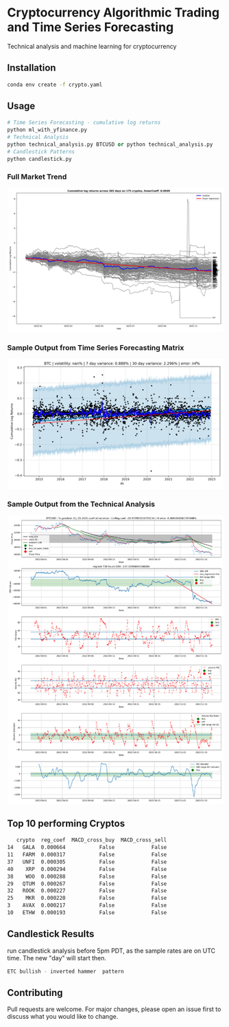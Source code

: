 # Cryptocurrency Algorithmic Trading and Time Series Forecasting

Technical analysis and machine learning for cryptocurrency

## Installation
```bash
conda env create -f crypto.yaml
```

## Usage

```python
# Time Series Forecasting - cumulative log returns
python ml_with_yfinance.py
# Technical Analysis
python technical_analysis.py BTCUSD or python technical_analysis.py
# Candlestick Patterns
python candlestick.py
```
### Full Market Trend
![alt text](https://github.com/bszek213/cryptoML/blob/dev/full_market_trend.png)
### Sample Output from Time Series Forecasting Matrix
![alt text](https://github.com/bszek213/cryptoML/blob/dev/forecast_ML/BTC/BTC.png)

### Sample Output from the Technical Analysis
![alt text](https://github.com/bszek213/cryptoML/blob/dev/technical_analysis/BTCUSD.png)

## Top 10 performing Cryptos
```bash
   crypto  reg_coef  MACD_cross_buy  MACD_cross_sell
14   GALA  0.000664           False            False
11   FARM  0.000317           False            False
37   UNFI  0.000305           False            False
40    XRP  0.000294           False            False
38    WOO  0.000288           False            False
29   QTUM  0.000267           False            False
32   ROOK  0.000227           False            False
25    MKR  0.000220           False            False
3    AVAX  0.000217           False            False
10   ETHW  0.000193           False            False
```
## Candlestick Results
run candlestick analysis before 5pm PDT, as the sample rates are on UTC time. The
new "day" will start then.
```bash
ETC bullish - inverted hammer  pattern
```
## Contributing
Pull requests are welcome. For major changes, please open an issue first to discuss what you would like to change.
